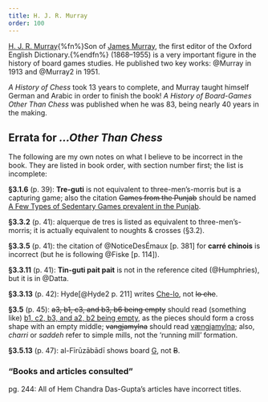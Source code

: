 ```yaml
---
title: H. J. R. Murray
order: 100
---
```


[H. J. R.  Murray](https://en.wikipedia.org/wiki/H._J._R._Murray){%fn%}Son of
[James Murray](https://en.wikipedia.org/wiki/James_Murray_(lexicographer)), the
first editor of the Oxford English Dictionary.{%endfn%} (1868–1955) is a very
important figure in the history of board games studies. He published two key
 works: @Murray in 1913 and @Murray2 in 1951.

<cite>A History of Chess</cite> took 13 years to complete, and Murray taught
himself German and Arabic in order to finish the book! <cite>A History of
Board-Games Other Than Chess</cite> was published when he was 83, being nearly
40 years in the making.

## Errata for <cite>…Other Than Chess</cite>

The following are my own notes on what I believe to be incorrect in the book.
They are listed in book order, with section number first; the list is
incomplete:

<strong>§3.1.6</strong> (p. 39): <strong>Tre-guti</strong> is not equivalent to
three-men’s-morris but is a capturing game; also the citation <del>Games from
the Punjab</del> should be named <ins>A Few Types of Sedentary Games prevalent
in the Punjab</ins>.

<strong>§3.3.2</strong> (p. 41): <span lang="es">alquerque de tres</span> is
listed as equivalent to three-men’s-morris; it is actually equivalent to noughts
& crosses (§3.2).

<strong>§3.3.5</strong> (p. 41): the citation of @NoticeDesÉmaux [p. 381] for
<strong lang="fr">carré chinois</strong> is incorrect (but he is following
@Fiske [p. 114]).

<strong>§3.3.11</strong> (p. 41): <strong>Tin-guti pait pait</strong> is not in
the reference cited (@Humphries), but it is in @Datta.

<strong>§3.3.13</strong> (p. 42): Hyde[@Hyde2 p. 211] writes <ins>Che-lo</ins>,
not <del>lo che</del>.

<strong>§3.5</strong> (p. 45): <del>a3, b1, c3, and b3, b6 being empty</del>
should read (something like) <ins>b1, c2, b3, and a2, b2 being empty</ins>, as
the pieces should form a cross shape with an empty middle;
<del>vangjamylna</del> should read <ins>vængjamylna</ins>; also, <i>charri</i>
or <i>saddeh</i> refer to simple mills, not the ‘running mill’ formation.

<strong>§3.5.13</strong> (p. 47): al-Fīrūzābādī shows board <ins>G</ins>, not
<del>B</del>.

<!--
<p><strong>3.5.32</strong> (p. 48): citation could be misleading there are 
two articles by Goddard, <cite r="Goddard1901" inline /> has no reference to Trique.</p>
-->

### “Books and articles consulted”

pg. 244: All of Hem Chandra Das-Gupta’s articles have incorrect titles.
